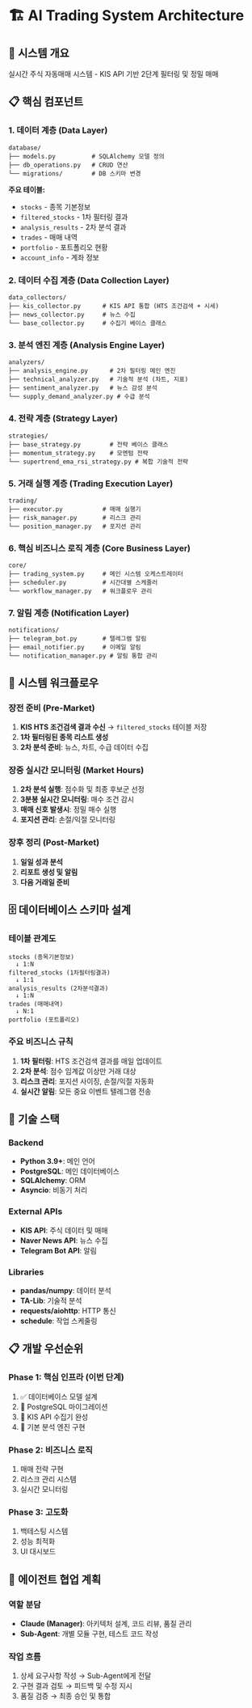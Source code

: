 # 🏗️ AI Trading System Architecture

## 🎯 시스템 개요
실시간 주식 자동매매 시스템 - KIS API 기반 2단계 필터링 및 정밀 매매

## 📋 핵심 컴포넌트

### 1. 데이터 계층 (Data Layer)
```
database/
├── models.py          # SQLAlchemy 모델 정의
├── db_operations.py   # CRUD 연산
└── migrations/        # DB 스키마 변경
```

**주요 테이블:**
- `stocks` - 종목 기본정보
- `filtered_stocks` - 1차 필터링 결과  
- `analysis_results` - 2차 분석 결과
- `trades` - 매매 내역
- `portfolio` - 포트폴리오 현황
- `account_info` - 계좌 정보

### 2. 데이터 수집 계층 (Data Collection Layer)
```
data_collectors/
├── kis_collector.py      # KIS API 통합 (HTS 조건검색 + 시세)
├── news_collector.py     # 뉴스 수집
└── base_collector.py     # 수집기 베이스 클래스
```

### 3. 분석 엔진 계층 (Analysis Engine Layer)
```
analyzers/
├── analysis_engine.py      # 2차 필터링 메인 엔진
├── technical_analyzer.py   # 기술적 분석 (차트, 지표)
├── sentiment_analyzer.py   # 뉴스 감성 분석
└── supply_demand_analyzer.py # 수급 분석
```

### 4. 전략 계층 (Strategy Layer)
```
strategies/
├── base_strategy.py        # 전략 베이스 클래스
├── momentum_strategy.py    # 모멘텀 전략
└── supertrend_ema_rsi_strategy.py # 복합 기술적 전략
```

### 5. 거래 실행 계층 (Trading Execution Layer)
```
trading/
├── executor.py           # 매매 실행기
├── risk_manager.py       # 리스크 관리
└── position_manager.py   # 포지션 관리
```

### 6. 핵심 비즈니스 로직 계층 (Core Business Layer)
```
core/
├── trading_system.py     # 메인 시스템 오케스트레이터
├── scheduler.py          # 시간대별 스케줄러
└── workflow_manager.py   # 워크플로우 관리
```

### 7. 알림 계층 (Notification Layer)
```
notifications/
├── telegram_bot.py       # 텔레그램 알림
├── email_notifier.py     # 이메일 알림
└── notification_manager.py # 알림 통합 관리
```

## 🔄 시스템 워크플로우

### 장전 준비 (Pre-Market)
1. **KIS HTS 조건검색 결과 수신** → `filtered_stocks` 테이블 저장
2. **1차 필터링된 종목 리스트 생성**
3. **2차 분석 준비**: 뉴스, 차트, 수급 데이터 수집

### 장중 실시간 모니터링 (Market Hours)
1. **2차 분석 실행**: 점수화 및 최종 후보군 선정
2. **3분봉 실시간 모니터링**: 매수 조건 감시
3. **매매 신호 발생시**: 정밀 매수 실행
4. **포지션 관리**: 손절/익절 모니터링

### 장후 정리 (Post-Market)
1. **일일 성과 분석**
2. **리포트 생성 및 알림**
3. **다음 거래일 준비**

## 🗄️ 데이터베이스 스키마 설계

### 테이블 관계도
```
stocks (종목기본정보)
  ↓ 1:N
filtered_stocks (1차필터링결과)
  ↓ 1:1  
analysis_results (2차분석결과)
  ↓ 1:N
trades (매매내역)
  ↓ N:1
portfolio (포트폴리오)
```

### 주요 비즈니스 규칙
1. **1차 필터링**: HTS 조건검색 결과를 매일 업데이트
2. **2차 분석**: 점수 임계값 이상만 거래 대상
3. **리스크 관리**: 포지션 사이징, 손절/익절 자동화
4. **실시간 알림**: 모든 중요 이벤트 텔레그램 전송

## 🔧 기술 스택

### Backend
- **Python 3.9+**: 메인 언어
- **PostgreSQL**: 메인 데이터베이스
- **SQLAlchemy**: ORM
- **Asyncio**: 비동기 처리

### External APIs
- **KIS API**: 주식 데이터 및 매매
- **Naver News API**: 뉴스 수집
- **Telegram Bot API**: 알림

### Libraries
- **pandas/numpy**: 데이터 분석
- **TA-Lib**: 기술적 분석
- **requests/aiohttp**: HTTP 통신
- **schedule**: 작업 스케줄링

## 📋 개발 우선순위

### Phase 1: 핵심 인프라 (이번 단계)
1. ✅ 데이터베이스 모델 설계
2. 🔄 PostgreSQL 마이그레이션
3. 🔄 KIS API 수집기 완성
4. 🔄 기본 분석 엔진 구현

### Phase 2: 비즈니스 로직
1. 매매 전략 구현
2. 리스크 관리 시스템
3. 실시간 모니터링

### Phase 3: 고도화
1. 백테스팅 시스템
2. 성능 최적화
3. UI 대시보드

## 🤖 에이전트 협업 계획

### 역할 분담
- **Claude (Manager)**: 아키텍처 설계, 코드 리뷰, 품질 관리
- **Sub-Agent**: 개별 모듈 구현, 테스트 코드 작성

### 작업 흐름
1. 상세 요구사항 작성 → Sub-Agent에게 전달
2. 구현 결과 검토 → 피드백 및 수정 지시
3. 품질 검증 → 최종 승인 및 통합
